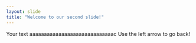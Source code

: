 ```yaml
---
layout: slide
title: "Welcome to our second slide!"
---
```

Your text aaaaaaaaaaaaaaaaaaaaaaaaaaaaac
Use the left arrow to go back!
